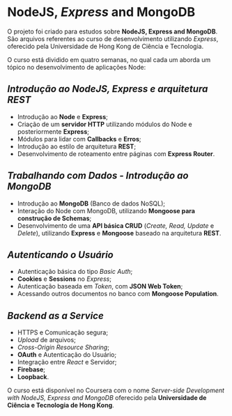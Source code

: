 # NodeJS, *Express* and MongoDB
 
O projeto foi criado para estudos sobre **NodeJS, Express and MongoDB**.
São arquivos referentes ao curso de desenvolvimento utilizando *Express*, oferecido pela Universidade de Hong Kong de Ciência e Tecnologia.

O curso está dividido em quatro semanas, no qual cada um aborda um tópico no desenvolvimento de aplicações Node:
## _Introdução ao NodeJS, *Express* e arquitetura REST_  
  - Introdução ao **Node** e **Express**;
  - Criação de um **servidor HTTP** utilizando módulos do Node e posteriormente **Express**;  
  - Módulos para lidar com **Callbacks** e **Erros**;
  - Introdução ao estilo de arquitetura **REST**;  
  - Desenvolvimento de roteamento entre páginas com **Express Router**.  
 
## _Trabalhando com Dados - Introdução ao MongoDB_
  - Introdução ao **MongoDB** (Banco de dados NoSQL);
  - Interação do Node com MongoDB, utilizando **Mongoose para construção de Schemas**;
  - Desenvolvimento de uma **API básica CRUD** (*Create, Read, Update* e *Delete*), utilizando **Express** e **Mongoose** baseado na arquitetura **REST**.
  
## _Autenticando o Usuário_
  - Autenticação básica do tipo *Basic Auth*;
  - **Cookies** e **Sessions** no *Express*;
  - Autenticação baseada em *Token*, com **JSON Web Token**;
  - Acessando outros documentos no banco com **Mongoose Population**. 
  
## _Backend as a Service_
  - HTTPS e Comunicação segura;
  - *Upload* de arquivos;
  - *Cross-Origin Resource Sharing*;
  - **OAuth** e Autenticação do Usuário;
  - Integração entre *React* e Servidor;
  - **Firebase**;
  - **Loopback**.


O curso está disponível no Coursera com o nome *Server-side Development with NodeJS, Express and MongoDB* oferecido pela **Universidade de Ciência e Tecnologia de Hong Kong**.
